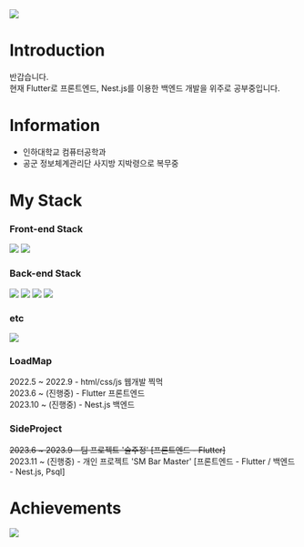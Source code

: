 <img src="https://capsule-render.vercel.app/api?type=waving&color=timeGradient&height=220&section=header&text=SMpringles24&fontSize=80" />

# Introduction
반갑습니다.     
현재 Flutter로 프론트엔드, Nest.js를 이용한 백엔드 개발을 위주로 공부중입니다.

# Information
- 인하대학교 컴퓨터공학과   
- 공군 정보체계관리단 사지방 지박령으로 복무중   

# My Stack
### Front-end Stack
<div>
   <img src="https://img.shields.io/badge/Flutter-02569B?style=flat&logo=flutter&logoColor=white"/>
   <img src="https://img.shields.io/badge/Dart-0175C2?style=flat&logo=Dart&logoColor=white"/>
</div>

### Back-end Stack
<div>
   <img src="https://img.shields.io/badge/NestJS-E0234E?style=flat&logo=NestJS&logoColor=white"/>
   <img src="https://img.shields.io/badge/typescript-3178C6?style=flat&logo=typescript&logoColor=white"/>
   <img src="https://img.shields.io/badge/postgresql-4169E1?style=flat&logo=postgresql&logoColor=white"/>
   <img src="https://img.shields.io/badge/typeform-262627?style=flat&logo=typeform&logoColor=white"/>

</div>

### etc
<div>
   <img src="https://img.shields.io/badge/nginx-009639?style=flat&logo=nginx&logoColor=white"/>
</div>

### LoadMap
2022.5 ~ 2022.9 - html/css/js 웹개발 찍먹   
2023.6 ~ (진행중) - Flutter 프론트엔드   
2023.10 ~ (진행중) - Nest.js 백엔드 

### SideProject
~~2023.6 ~ 2023.9 - 팀 프로젝트 '술주정' [프론트엔드 - Flutter]~~   
2023.11 ~ (진행중) - 개인 프로젝트 'SM Bar Master' [프론트엔드 - Flutter / 백엔드 - Nest.js, Psql]


# Achievements
<!--START_SECTION:waka-->
<!--END_SECTION:waka-->

<img src="https://github-readme-stats.vercel.app/api?username=smpringles24&show_icons=true">

